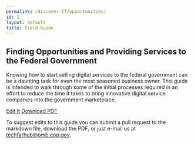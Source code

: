 ```yaml
---
permalink: /discover-IT/opportunities/
id: 1
layout: default
title: Field Guide
---
```


## Finding Opportunities and Providing Services to the Federal Government

Knowing how to start selling digital services to the federal government can be a daunting task for even the most seasoned business owner. This guide is intended to walk through some of the initial processes required in an effort to reduce the time it takes to bring innovative digital service companies into the government marketplace.

<a class="usa-button" type="button" target="blank" href="https://github.com/usds/techfar-hub/blob/master/docs/Finding-Opportunities-and-Providing-Services-to-the-Federal-Government-Guide.md">Edit It</a>  <a class="usa-button" type="button" target="blank" href="https://techfarhub.cio.gov/assets/files/ContractorHowToGuide_I_1.pdf">Download PDF</a>

To suggest edits to this guide you can submit a pull request to the markdown file, download the PDF, or just e-mail us at  [techfarhub@omb.eop.gov](mailto:techfarhub@omb.eop.gov).
